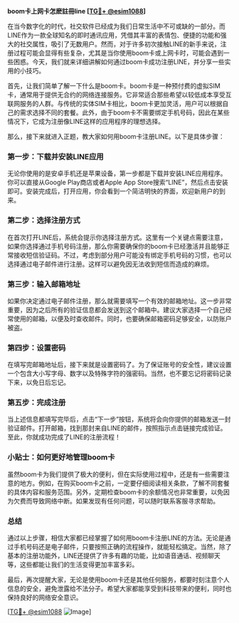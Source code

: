 **boom卡上网卡怎麽註冊line [[TG💪+ @esim1088](https://t.me/s/esim1088)]**

在当今数字化的时代，社交软件已经成为我们日常生活中不可或缺的一部分。而LINE作为一款全球知名的即时通讯应用，凭借其丰富的表情包、便捷的功能和强大的社交属性，吸引了无数用户。然而，对于许多初次接触LINE的新手来说，注册过程可能会显得有些复杂，尤其是当你使用boom卡或上网卡时，可能会遇到一些困惑。今天，我们就来详细讲解如何通过boom卡成功注册LINE，并分享一些实用的小技巧。

首先，让我们简单了解一下什么是boom卡。boom卡是一种预付费的虚拟SIM卡，通常用于提供无合约的网络连接服务。它非常适合那些希望以较低成本享受互联网服务的人群。与传统的实体SIM卡相比，boom卡更加灵活，用户可以根据自己的需求选择不同的套餐。此外，由于boom卡不需要绑定手机号码，因此在某些情况下，它成为注册像LINE这样的应用程序的理想选择。

那么，接下来就进入正题，教大家如何用boom卡注册LINE。以下是具体步骤：

### 第一步：下载并安装LINE应用

无论你使用的是安卓手机还是苹果设备，第一步都是下载并安装LINE应用程序。你可以直接从Google Play商店或者Apple App Store搜索“LINE”，然后点击安装即可。安装完成后，打开应用，你会看到一个简洁明快的界面，欢迎新用户的到来。

### 第二步：选择注册方式

在首次打开LINE后，系统会提示你选择注册方式。这里有一个关键点需要注意，如果你选择通过手机号码注册，那么你需要确保你的boom卡已经激活并且能够正常接收短信验证码。不过，考虑到部分用户可能没有绑定手机号码的习惯，也可以选择通过电子邮件进行注册。这样可以避免因无法收到短信而造成的麻烦。

### 第三步：输入邮箱地址

如果你决定通过电子邮件注册，那么就需要填写一个有效的邮箱地址。这一步非常重要，因为之后所有的验证信息都会发送到这个邮箱中。建议大家选择一个自己经常使用的邮箱，以便及时查收邮件。同时，也要确保邮箱密码足够安全，以防账户被盗。

### 第四步：设置密码

在填写完邮箱地址后，接下来就是设置密码了。为了保证账号的安全性，建议设置一个包含大小写字母、数字以及特殊字符的强密码。当然，也不要忘记将密码记录下来，以免日后忘记。

### 第五步：完成注册

当上述信息都填写完毕后，点击“下一步”按钮，系统将会向你提供的邮箱发送一封验证邮件。打开邮箱，找到那封来自LINE的邮件，按照指示点击链接完成验证。至此，你就成功完成了LINE的注册流程！

### 小贴士：如何更好地管理boom卡

虽然boom卡为我们提供了极大的便利，但在实际使用过程中，还是有一些需要注意的地方。例如，在购买boom卡之前，一定要仔细阅读相关条款，了解不同套餐的具体内容和服务范围。另外，定期检查boom卡的余额情况也非常重要，以免因为欠费而导致网络中断。如果发现有任何问题，可以随时联系客服寻求帮助。

### 总结

通过以上步骤，相信大家都已经掌握了如何用boom卡注册LINE的方法。无论是通过手机号码还是电子邮件，只要按照正确的流程操作，就能轻松搞定。当然，除了基本的注册功能外，LINE还提供了许多有趣的功能，比如语音通话、视频聊天等，这些都能让我们的生活变得更加丰富多彩。

最后，再次提醒大家，无论是使用boom卡还是其他任何服务，都要时刻注意个人信息的安全，避免泄露给不法分子。希望大家都能享受到科技带来的便利，同时也保持良好的网络安全意识。

[[TG💪+ @esim1088](https://t.me/s/esim1088) ![Image](https://i.postimg.cc/4NQfJmqS/Snipaste-2025-05-13-00-14-12.png)]